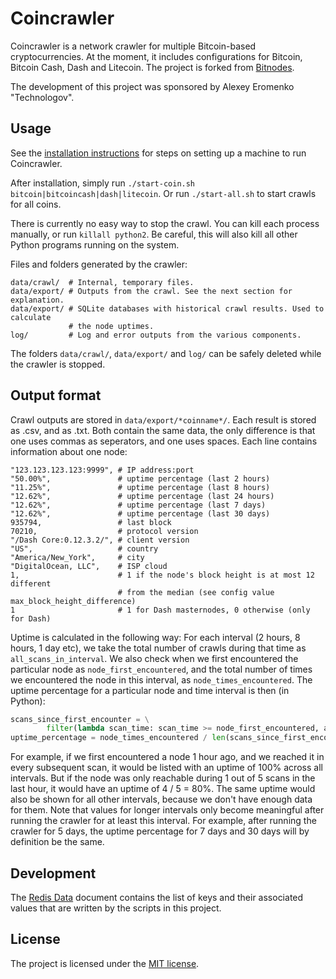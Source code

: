 Coincrawler
===========

Coincrawler is a network crawler for multiple Bitcoin-based cryptocurrencies.
At the moment, it includes configurations for Bitcoin, Bitcoin Cash, Dash
and Litecoin. The project is forked from
[Bitnodes](https://github.com/ayeowch/bitnodes).

The development of this project was sponsored by Alexey Eromenko "Technologov".

Usage
-----

See the [installation instructions](INSTALL.md) for steps on setting up a
machine to run Coincrawler.

After installation, simply run `./start-coin.sh bitcoin|bitcoincash|dash|litecoin`.
Or run `./start-all.sh` to start crawls for all coins.

There is currently no easy way to stop the crawl. You can kill each process
manually, or run `killall python2`. Be careful, this will also kill all other
Python programs running on the system.

Files and folders generated by the crawler:
```
data/crawl/  # Internal, temporary files.
data/export/ # Outputs from the crawl. See the next section for explanation.
data/export/ # SQLite databases with historical crawl results. Used to calculate
             # the node uptimes.
log/         # Log and error outputs from the various components.
```

The folders `data/crawl/`, `data/export/` and `log/` can be safely deleted while
the crawler is stopped.

Output format
-------------

Crawl outputs are stored in `data/export/*coinname*/`. Each result is stored
as .csv, and as .txt. Both contain the same data, the only difference is that
one uses commas as seperators, and one uses spaces. Each line contains
information about one node:

```
"123.123.123.123:9999", # IP address:port
"50.00%",               # uptime percentage (last 2 hours)
"11.25%",               # uptime percentage (last 8 hours)
"12.62%",               # uptime percentage (last 24 hours)
"12.62%",               # uptime percentage (last 7 days)
"12.62%",               # uptime percentage (last 30 days)
935794,                 # last block
70210,                  # protocol version
"/Dash Core:0.12.3.2/", # client version
"US",                   # country
"America/New_York",     # city
"DigitalOcean, LLC",    # ISP cloud
1,                      # 1 if the node's block height is at most 12 different
                        # from the median (see config value max_block_height_difference)
1                       # 1 for Dash masternodes, 0 otherwise (only for Dash)

```

Uptime is calculated in the following way: For each interval (2 hours,
8 hours, 1 day etc), we take the total number of crawls during that
time as `all_scans_in_interval`. We also check when we first
encountered the particular node as `node_first_encountered`, and the total
number of times we encountered the node in this interval, as
`node_times_encountered`. The uptime percentage for a particular node and
time interval is then (in Python):

```python
scans_since_first_encounter = \
        filter(lambda scan_time: scan_time >= node_first_encountered, all_scans_in_interval)
uptime_percentage = node_times_encountered / len(scans_since_first_encounter)
```

For example, if we first encountered a node 1 hour ago, and we reached it in
every subsequent scan, it would be listed with an uptime of 100% across all
intervals. But if the node was only reachable during 1 out of 5 scans in the
last hour, it would have an uptime of 4 / 5 = 80%. The same uptime would
also be shown for all other intervals, because we don't have enough data
for them. Note that values for longer intervals only
become meaningful after running the crawler for at least this interval. For
example, after running the crawler for 5 days, the uptime percentage
for 7 days and 30 days will by definition be the same.

Development
-----------

The [Redis Data](redis-data.md) document contains the list of keys and their
associated values that are written by the scripts in this project.

License
-------

The project is licensed under the [MIT license](LICENSE).
